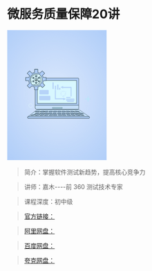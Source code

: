 # 微服务质量保障20讲

![img](../../assets/CgqCHl9_0BSAVZQDAABPt7DfHxM217.png)

> 简介：掌握软件测试新趋势，提高核心竞争力

> 讲师：嘉木----前 360 测试技术专家

> 课程深度：初中级

> [官方链接：]()

> [阿里网盘：]()

> [百度网盘：]()

> [夸克网盘：]()
